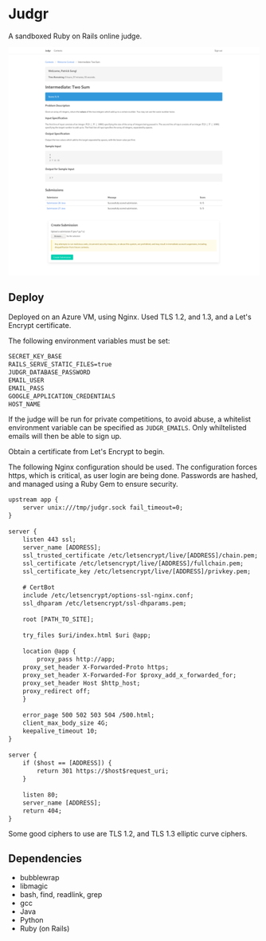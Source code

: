 # Judgr
A sandboxed Ruby on Rails online judge.

![Judgr App screenshot](https://raw.githubusercontent.com/patricksongzy/judgr/master/images/judgr.png)

## Deploy
Deployed on an Azure VM, using Nginx. Used TLS 1.2, and 1.3, and a Let's Encrypt certificate.

The following environment variables must be set:
```
SECRET_KEY_BASE
RAILS_SERVE_STATIC_FILES=true
JUDGR_DATABASE_PASSWORD
EMAIL_USER
EMAIL_PASS
GOOGLE_APPLICATION_CREDENTIALS
HOST_NAME
```

If the judge will be run for private competitions, to avoid abuse, a whitelist environment variable can be specified as `JUDGR_EMAILS`.
Only whiltelisted emails will then be able to sign up.

Obtain a certificate from Let's Encrypt to begin.

The following Nginx configuration should be used. The configuration forces https, which is critical, as user login are being done.
Passwords are hashed, and managed using a Ruby Gem to ensure security.

```
upstream app {
    server unix:///tmp/judgr.sock fail_timeout=0;
}

server {
    listen 443 ssl;
    server_name [ADDRESS];
    ssl_trusted_certificate /etc/letsencrypt/live/[ADDRESS]/chain.pem;
    ssl_certificate /etc/letsencrypt/live/[ADDRESS]/fullchain.pem;
    ssl_certificate_key /etc/letsencrypt/live/[ADDRESS]/privkey.pem;

    # CertBot
    include /etc/letsencrypt/options-ssl-nginx.conf;
    ssl_dhparam /etc/letsencrypt/ssl-dhparams.pem;

    root [PATH_TO_SITE];

    try_files $uri/index.html $uri @app;

    location @app {
        proxy_pass http://app;
	proxy_set_header X-Forwarded-Proto https;
	proxy_set_header X-Forwarded-For $proxy_add_x_forwarded_for;
	proxy_set_header Host $http_host;
	proxy_redirect off;
    }

    error_page 500 502 503 504 /500.html;
    client_max_body_size 4G;
    keepalive_timeout 10;
}

server {
    if ($host == [ADDRESS]) {
        return 301 https://$host$request_uri;	
    }

    listen 80;
    server_name [ADDRESS];
    return 404;
}
```

Some good ciphers to use are TLS 1.2, and TLS 1.3 elliptic curve ciphers. 

## Dependencies
* bubblewrap
* libmagic
* bash, find, readlink, grep
* gcc
* Java
* Python
* Ruby (on Rails)
